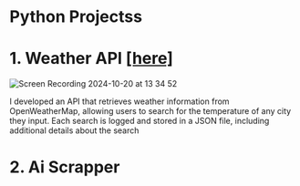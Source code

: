 # Python Projectss


# 1. Weather API [[here]](https://github.com/ManuelMebrat/Python-Projects/tree/20c14f0b4f5ea40fd9dbec8c64bbb66d76db781f/Weather%20API)
![Screen Recording 2024-10-20 at 13 34 52](https://github.com/user-attachments/assets/a4c7119a-1bf4-4da6-97f6-88f44f900e06)

I developed an API that retrieves weather information from OpenWeatherMap, allowing users to search for the temperature of any city they input. Each search is logged and stored in a JSON file, including additional details about the search

# 2. Ai Scrapper

